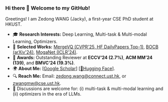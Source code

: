 ### Hi there 👋 Welcome to my GitHub!

Greetings! I am Zedong WANG (Jacky), a first-year CSE PhD student at HKUST. 
- 🎓 **Research Interests:** Deep Learning, Multi-task & Multi-modal Learning, Optimizers.
- 📑 **Selected Works:** [MergeVQ (CVPR'25, HF DailyPapers Top-1)](https://huggingface.co/papers/2504.00999), [BOCB (arXiv'24)](https://huggingface.co/papers/2410.06373), [MogaNet (ICLR'24)](https://arxiv.org/abs/2211.03295).
- 🏅 **Awards:** Outstanding Reviewer at **ECCV‘24 (2.7%)**, **ACM MM’24 (139)**, and **BMVC‘24 (19.3%)**.
- 🌍 **About Me:** [[Google Scholar](https://scholar.google.com/citations?hl=en&user=CEJ4pugAAAAJ)] [[🤗Hugging Face](https://huggingface.co/ZedongWangAI)].
- 🔍 **Reach Me:** Email: zedong.wang@connect.ust.hk, or zwangmw@cse.ust.hk.
- 🤝 Discussions are welcome for: (i) multi-task & multi-modal learning and (ii) optimizers in the era of LLMs.
<div align="center">
